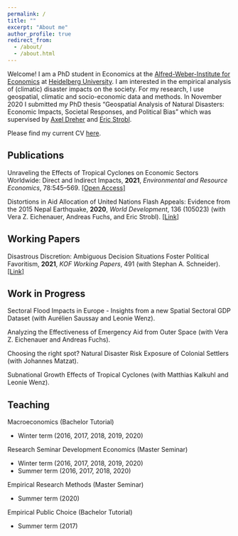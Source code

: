 ```yaml
---
permalink: /
title: ""
excerpt: "About me"
author_profile: true
redirect_from: 
  - /about/
  - /about.html
---
```


Welcome! I am a PhD student in Economics at the [Alfred-Weber-Institute for Economics](https://www.uni-heidelberg.de/fakultaeten/wiso/awi/index_en.html) at [Heidelberg University](https://www.uni-heidelberg.de/en). I am interested in the empirical analysis of (climatic) disaster impacts on the society. For my research, I use geospatial, climatic and socio-economic data and methods. In November 2020 I submitted my PhD thesis “Geospatial Analysis of Natural Disasters: Economic Impacts, Societal Responses, and Political Bias” which was supervised by [Axel Dreher](https://www.uni-heidelberg.de/fakultaeten/wiso/awi/professuren/intwipol/dreher.html) and [Eric Strobl](https://www.vwi.unibe.ch/ueber_uns/personen/prof_dr_strobl_eric/index_ger.html). 

Please find my current CV [here](files/CV_SvenKunze_Online.pdf).



## Publications

Unraveling the Effects of Tropical Cyclones on Economic Sectors Worldwide: Direct and Indirect Impacts, **2021**, *Environmental and Resource Economics*, 78:545–569. [[Open Access]](https://doi.org/10.1007/s10640-021-00541-5)

Distortions in Aid Allocation of United Nations Flash Appeals: Evidence from the 2015 Nepal Earthquake, **2020**, *World Development*, 136 (105023) (with Vera Z. Eichenauer, Andreas Fuchs, and Eric Strobl). [[Link]](https://doi.org/10.1016/j.worlddev.2020.105023)



## Working Papers

Disastrous Discretion: Ambiguous Decision Situations Foster Political Favoritism, **2021**, *KOF Working Papers*, 491 (with Stephan A. Schneider). [[Link]](https://doi.org/10.3929/ethz-b-000468932)



## Work in Progress

Sectoral Flood Impacts in Europe - Insights from a new Spatial Sectoral GDP Dataset (with Aurélien Saussay and Leonie Wenz).

Analyzing the Effectiveness of Emergency Aid from Outer Space (with Vera Z. Eichenauer and Andreas Fuchs).

Choosing the right spot? Natural Disaster Risk Exposure of Colonial Settlers (with Johannes Matzat). 

Subnational Growth Effects of Tropical Cyclones (with Matthias Kalkuhl and Leonie Wenz).



## Teaching

Macroeconomics (Bachelor Tutorial) 
- Winter term (2016, 2017, 2018, 2019, 2020)

Research Seminar Development Economics (Master Seminar) 
- Winter term (2016, 2017, 2018, 2019, 2020)
- Summer term (2016, 2017, 2018, 2020)

Empirical Research Methods (Master Seminar) 
- Summer term (2020)

Empirical Public Choice (Bachelor Tutorial)
- Summer term (2017)
 
